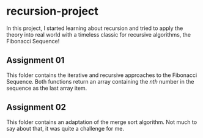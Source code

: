 # recursion-project

In this project, I started learning about recursion and tried to apply the theory into real world with a timeless classic for recursive algorithms, the Fibonacci Sequence!

## Assignment 01

This folder contains the iterative and recursive approaches to the Fibonacci Sequence. Both functions return an array containing the _nth_ number in the sequence as the last array item.

## Assignment 02

This folder contains an adaptation of the merge sort algorithm. Not much to say about that, it was quite a challenge for me.
